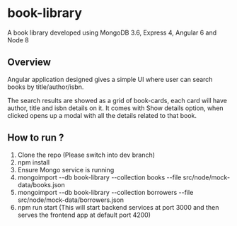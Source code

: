 # book-library

A book library developed using MongoDB 3.6, Express 4, Angular 6 and Node 8

## Overview

Angular application designed gives a simple UI where user can search books by title/author/isbn.

The search results are showed as a grid of book-cards, each card will have author, title and isbn details on it. It comes with Show details option, when clicked opens up a modal with all the details related to that book.


## How to run ?

1. Clone the repo (Please switch into dev branch)
2. npm install
3. Ensure Mongo service is running
4. mongoimport --db book-library --collection books --file src/node/mock-data/books.json
5. mongoimport --db book-library --collection borrowers --file src/node/mock-data/borrowers.json
6. npm run start (This will start backend services at port 3000 and then serves the frontend app at default port 4200)

